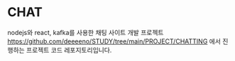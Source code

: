 # CHAT
nodejs와 react, kafka를 사용한 채팅 사이트 개발 프로젝트   
https://github.com/deeeeno/STUDY/tree/main/PROJECT/CHATTING 에서 진행하는 프로젝트 코드 레포지토리입니다.
